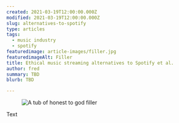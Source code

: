 ```yaml
---
created: 2021-03-19T12:00:00.000Z
modified: 2021-03-19T12:00:00.000Z
slug: alternatives-to-spotify
type: articles
tags:
  - music industry
  - spotify
featuredimage: article-images/filler.jpg
featuredimageAlt: Filler
title: Ethical music streaming alternatives to Spotify et al.
author: fred
summary: TBD
blurb: TBD

---
```


<figure class="wide">
  <img src="article-images/filler.jpg" alt="A tub of honest to god filler" />
</figure>

Text